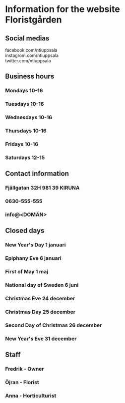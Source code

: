 # Information for the website Floristgården

## Social medias 
facebook.com/ntiuppsala  
instagrom.com/ntiuppsala  
twitter.com/ntiuppsala  



## Business hours
### Mondays 10-16
### Tuesdays 10-16
### Wednesdays 10-16
### Thursdays 10-16
### Fridays 10-16
### Saturdays 12-15



## Contact information
### Fjällgatan 32H 981 39 KIRUNA
### 0630-555-555
### info@<DOMÄN>



## Closed days
### New Year's Day 1 januari
### Epiphany Eve 6 januari
### First of May 1 maj
### National day of Sweden 6 juni
### Christmas Eve 24 december
### Christmas Day 25 december
### Second Day of Christmas 26 december
### New Year's Eve 31 december



## Staff
### Fredrik - Owner
### Öjran - Florist
### Anna - Horticulturist



